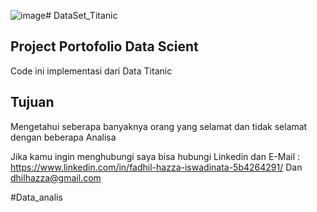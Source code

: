 ![image](https://github.com/user-attachments/assets/cb154489-0a37-4175-a2e9-ef8f94572e16)# DataSet_Titanic

## Project Portofolio Data Scient

Code ini implementasi dari Data Titanic

## Tujuan 
Mengetahui seberapa banyaknya orang yang selamat dan tidak selamat dengan beberapa Analisa

Jika kamu ingin menghubungi saya bisa hubungi Linkedin dan 
E-Mail : https://www.linkedin.com/in/fadhil-hazza-iswadinata-5b4264291/ Dan dhilhazza@gmail.com

#Data_analis 




